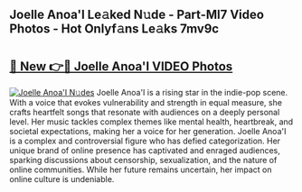 ## Joelle Anoa'I Le𝚊ked N𝚞de - Part-Ml7 Video Photos - Hot Onlyf𝚊ns Le𝚊ks 7mv9c

# <h2><a href="http://ab44180.deff.icu/?id=Joelle+Anoa%27I">🔗 New 👉🔴 Joelle Anoa'I VIDEO Photos</a></h2>

[![Joelle Anoa'I N𝚞des](https://i.imgur.com/rIISA9y.gif)](http://ab44180.deff.icu/?id=Joelle+Anoa%27I)
Joelle Anoa'I is a rising star in the indie-pop scene. With a voice that evokes vulnerability and strength in equal measure, she crafts heartfelt songs that resonate with audiences on a deeply personal level. Her music tackles complex themes like mental health, heartbreak, and societal expectations, making her a voice for her generation. Joelle Anoa'I is a complex and controversial figure who has defied categorization. Her unique brand of online presence has captivated and enraged audiences, sparking discussions about censorship, sexualization, and the nature of online communities. While her future remains uncertain, her impact on online culture is undeniable.
